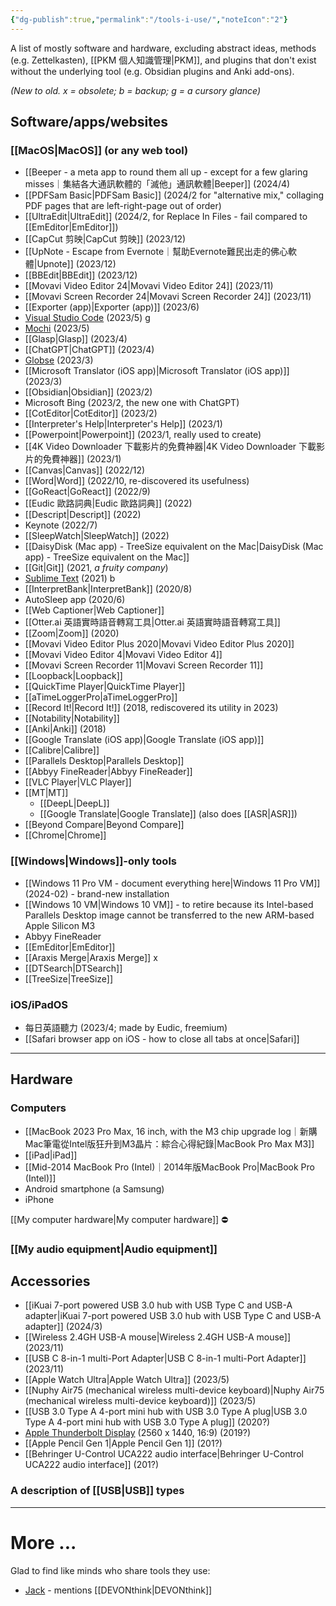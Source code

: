 ```yaml
---
{"dg-publish":true,"permalink":"/tools-i-use/","noteIcon":"2"}
---
```


A list of mostly software and hardware, excluding abstract ideas, methods (e.g. Zettelkasten), [[PKM 個人知識管理\|PKM]], and plugins that don't exist without the underlying tool (e.g. Obsidian plugins and Anki add-ons).

*(New to old. x = obsolete; b = backup; g = a cursory glance)*
## Software/apps/websites

### [[MacOS\|MacOS]] (or any web tool)
- [[Beeper - a meta app to round them all up - except for a few glaring misses｜集結各大通訊軟體的「滅他」通訊軟體\|Beeper]] (2024/4)
- [[PDFSam Basic\|PDFSam Basic]] (2024/2 for "alternative mix," collaging PDF pages that are left-right-page out of order)
- [[UltraEdit\|UltraEdit]] (2024/2, for Replace In Files - fail compared to [[EmEditor\|EmEditor]])
- [[CapCut 剪映\|CapCut 剪映]] (2023/12)
- [[UpNote - Escape from Evernote｜幫助Evernote難民出走的佛心軟體\|Upnote]] (2023/12)
- [[BBEdit\|BBEdit]] (2023/12)
- [[Movavi Video Editor 24\|Movavi Video Editor 24]] (2023/11)
- [[Movavi Screen Recorder 24\|Movavi Screen Recorder 24]] (2023/11)
- [[Exporter (app)\|Exporter (app)]] (2023/6)
- [Visual Studio Code](https://code.visualstudio.com/) (2023/5) g
- [Mochi](https://mochi.cards/) (2023/5)
- [[Glasp\|Glasp]] (2023/4)
- [[ChatGPT\|ChatGPT]] (2023/4)
- [Globse](https://glosbe.com/zh/en/%E8%90%BD%E6%B1%A4%E9%B8%A1) (2023/3)
- [[Microsoft Translator (iOS app)\|Microsoft Translator (iOS app)]] (2023/3)
- [[Obsidian\|Obsidian]] (2023/2)
- Microsoft Bing (2023/2, the new one with ChatGPT)
- [[CotEditor\|CotEditor]] (2023/2)
- [[Interpreter's Help\|Interpreter's Help]] (2023/1)
- [[Powerpoint\|Powerpoint]] (2023/1, really used to create)
- [[4K Video Downloader 下載影片的免費神器\|4K Video Downloader 下載影片的免費神器]] (2023/1)
- [[Canvas\|Canvas]] (2022/12)
- [[Word\|Word]] (2022/10, re-discovered its usefulness)
- [[GoReact\|GoReact]] (2022/9)
- [[Eudic 歐路詞典\|Eudic 歐路詞典]] (2022)
- [[Descript\|Descript]] (2022)
- Keynote (2022/7)
- [[SleepWatch\|SleepWatch]] (2022)
- [[DaisyDisk (Mac app) - TreeSize equivalent on the Mac\|DaisyDisk (Mac app) - TreeSize equivalent on the Mac]]
- [[Git\|Git]] (2021, *a fruity company*) 
- [Sublime Text](https://www.sublimetext.com/) (2021) b
- [[InterpretBank\|InterpretBank]] (2020/8)
- AutoSleep app (2020/6)
- [[Web Captioner\|Web Captioner]]
- [[Otter.ai 英語實時語音轉寫工具\|Otter.ai 英語實時語音轉寫工具]]
- [[Zoom\|Zoom]] (2020)
- [[Movavi Video Editor Plus 2020\|Movavi Video Editor Plus 2020]]
- [[Movavi Video Editor 4\|Movavi Video Editor 4]]
- [[Movavi Screen Recorder 11\|Movavi Screen Recorder 11]]
- [[Loopback\|Loopback]]
- [[QuickTime Player\|QuickTime Player]]
- [[aTimeLoggerPro\|aTimeLoggerPro]]
- [[Record It!\|Record It!]] (2018, rediscovered its utility in 2023)
- [[Notability\|Notability]]
- [[Anki\|Anki]] (2018)
- [[Google Translate (iOS app)\|Google Translate (iOS app)]]
- [[Calibre\|Calibre]]
- [[Parallels Desktop\|Parallels Desktop]]
- [[Abbyy FineReader\|Abbyy FineReader]]
- [[VLC Player\|VLC Player]]
- [[MT\|MT]]
	- [[DeepL\|DeepL]]
	- [[Google Translate\|Google Translate]] (also does [[ASR\|ASR]])
- [[Beyond Compare\|Beyond Compare]]
- [[Chrome\|Chrome]]

### [[Windows\|Windows]]-only tools
- [[Windows 11 Pro VM - document everything here\|Windows 11 Pro VM]] (2024-02) - brand-new installation
- [[Windows 10 VM\|Windows 10 VM]] - to retire because its Intel-based Parallels Desktop image cannot be transferred to the new ARM-based Apple Silicon M3
- Abbyy FineReader
- [[EmEditor\|EmEditor]]
- [[Araxis Merge\|Araxis Merge]] x
- [[DTSearch\|DTSearch]]
- [[TreeSize\|TreeSize]]
### iOS/iPadOS
- 每日英語聽力 (2023/4; made by Eudic, freemium)
- [[Safari browser app on iOS - how to close all tabs at once\|Safari]]

---
## Hardware

### Computers
- [[MacBook 2023 Pro Max, 16 inch, with the M3 chip upgrade log｜新購Mac筆電從Intel版狂升到M3晶片：綜合心得紀錄\|MacBook Pro Max M3]]
- [[iPad\|iPad]]
- [[Mid-2014 MacBook Pro (Intel)｜2014年版MacBook Pro\|MacBook Pro (Intel)]]
- Android smartphone (a Samsung)
- iPhone

[[My computer hardware\|My computer hardware]] ⛔️
### [[My audio equipment\|Audio equipment]] 

## Accessories
- [[iKuai 7-port powered USB 3.0 hub with USB Type C and USB-A adapter\|iKuai 7-port powered USB 3.0 hub with USB Type C and USB-A adapter]] (2024/3)
- [[Wireless 2.4GH USB-A mouse\|Wireless 2.4GH USB-A mouse]] (2023/11)
- [[USB C 8-in-1 multi-Port Adapter\|USB C 8-in-1 multi-Port Adapter]] (2023/11)
- [[Apple Watch Ultra\|Apple Watch Ultra]] (2023/5)
- [[Nuphy Air75 (mechanical wireless multi-device keyboard)\|Nuphy Air75 (mechanical wireless multi-device keyboard)]] (2023/5)
- [[USB 3.0 Type A 4-port mini hub with USB 3.0 Type A plug\|USB 3.0 Type A 4-port mini hub with USB 3.0 Type A plug]] (2020?)
- [Apple Thunderbolt Display](https://en.wikipedia.org/wiki/Apple_Thunderbolt_Display) (2560 x 1440, 16:9) (2019?)
- [[Apple Pencil Gen 1\|Apple Pencil Gen 1]] (201?)
- [[Behringer U-Control UCA222 audio interface\|Behringer U-Control UCA222 audio interface]] (201?)

### A description of [[USB\|USB]] types

---
# More ...

Glad to find like minds who share tools they use:

- [Jack](https://baty.net/uses) - mentions [[DEVONthink\|DEVONthink]]